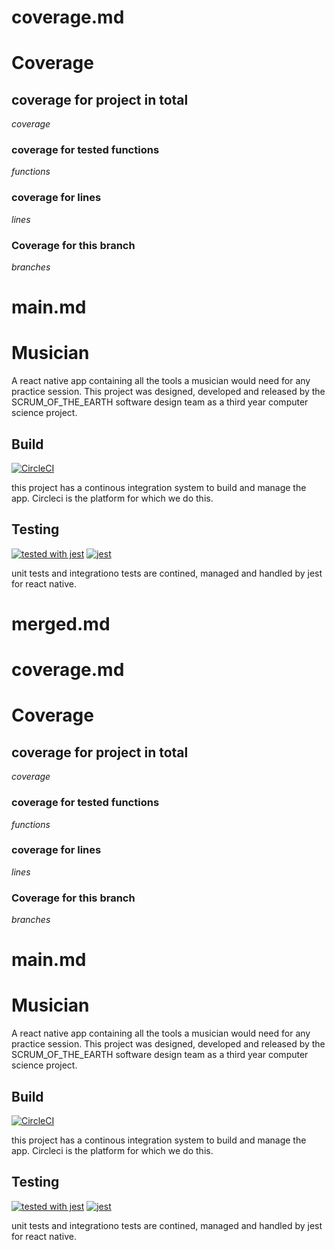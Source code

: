 # coverage.md
# Coverage 
## coverage for project in total
$coverage$

### coverage for tested functions

$functions$
### coverage for lines

$lines$

### Coverage for this branch

$branches$

# main.md
# Musician
A react native app containing all the tools a musician would need for any practice session. This project was designed, developed and released by the 
SCRUM_OF_THE_EARTH software design team as a third year computer science project.

## Build
[![CircleCI](https://circleci.com/gh/CiaranOtter/SCRUM_OF_THE_EARTH/tree/main.svg?style=svg)](https://circleci.com/gh/CiaranOtter/SCRUM_OF_THE_EARTH/tree/main)

this project has a continous integration system to build and manage the app. Circleci is the platform for which we do this.

## Testing

[![tested with jest](https://img.shields.io/badge/tested_with-jest-99424f.svg)](https://github.com/facebook/jest)
[![jest](https://jestjs.io/img/jest-badge.svg)](https://github.com/facebook/jest)

unit tests and integrationo tests are contined, managed and handled by jest for react native.


# merged.md
# coverage.md
# Coverage 
## coverage for project in total
$coverage$

### coverage for tested functions

$functions$
### coverage for lines

$lines$

### Coverage for this branch

$branches$

# main.md
# Musician
A react native app containing all the tools a musician would need for any practice session. This project was designed, developed and released by the 
SCRUM_OF_THE_EARTH software design team as a third year computer science project.

## Build
[![CircleCI](https://circleci.com/gh/CiaranOtter/SCRUM_OF_THE_EARTH/tree/main.svg?style=svg)](https://circleci.com/gh/CiaranOtter/SCRUM_OF_THE_EARTH/tree/main)

this project has a continous integration system to build and manage the app. Circleci is the platform for which we do this.

## Testing

[![tested with jest](https://img.shields.io/badge/tested_with-jest-99424f.svg)](https://github.com/facebook/jest)
[![jest](https://jestjs.io/img/jest-badge.svg)](https://github.com/facebook/jest)

unit tests and integrationo tests are contined, managed and handled by jest for react native.



